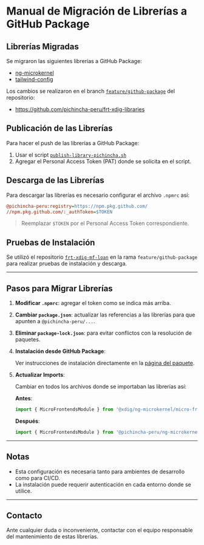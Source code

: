 
# Manual de Migración de Librerías a GitHub Package

## Librerías Migradas

Se migraron las siguientes librerías a GitHub Package:

- [ng-microkernel](https://github.com/orgs/pichincha-peru/packages/npm/package/ng-microkernel)
- [tailwind-config](https://github.com/orgs/pichincha-peru/packages/npm/package/tailwind-config)

Los cambios se realizaron en el branch [`feature/github-package`](https://github.com/pichincha-peru/frt-xdig-libraries/tree/feature/github-package) del repositorio:

- https://github.com/pichincha-peru/frt-xdig-libraries

## Publicación de las Librerías

Para hacer el push de las librerías a GitHub Package:

1. Usar el script [`publish-library-pichincha.sh`](https://github.com/pichincha-peru/frt-xdig-libraries/blob/feature/github-package/publish-library-pichincha.sh)
2. Agregar el Personal Access Token (PAT) donde se solicita en el script.

## Descarga de las Librerías

Para descargar las librerías es necesario configurar el archivo `.npmrc` así:

```ini
@pichincha-peru:registry=https://npm.pkg.github.com/
//npm.pkg.github.com/:_authToken=$TOKEN
```

> Reemplazar `$TOKEN` por el Personal Access Token correspondiente.

## Pruebas de Instalación

Se utilizó el repositorio [`frt-xdig-mf-loan`](https://github.com/pichincha-peru/frt-xdig-mf-loan/tree/feature/github-package) en la rama `feature/github-package` para realizar pruebas de instalación y descarga.

---

## Pasos para Migrar Librerías

1. **Modificar `.npmrc`**: agregar el token como se indica más arriba.
2. **Cambiar `package.json`**: actualizar las referencias a las librerías para que apunten a `@pichincha-peru/...`.
3. **Eliminar `package-lock.json`**: para evitar conflictos con la resolución de paquetes.
4. **Instalación desde GitHub Package**:

   Ver instrucciones de instalación directamente en la [página del paquete](https://github.com/orgs/pichincha-peru/packages/npm/package/tailwind-config).

5. **Actualizar Imports**:

   Cambiar en todos los archivos donde se importaban las librerías así:

   **Antes**:

   ```ts
   import { MicroFrontendsModule } from '@xdig/ng-microkernel/micro-frontend';
   ```

   **Después**:

   ```ts
   import { MicroFrontendsModule } from '@pichincha-peru/ng-microkernel/micro-frontend';
   ```

---

## Notas

- Esta configuración es necesaria tanto para ambientes de desarrollo como para CI/CD.
- La instalación puede requerir autenticación en cada entorno donde se utilice.

---

## Contacto

Ante cualquier duda o inconveniente, contactar con el equipo responsable del mantenimiento de estas librerías.
